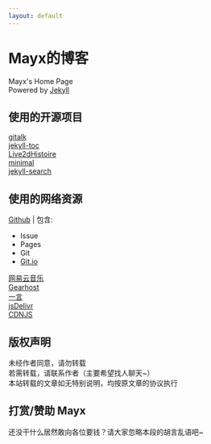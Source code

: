 ```yaml
---
layout: default
---
```


# Mayx的博客
Mayx's Home Page   
Powered by [Jekyll](https://github.com/jekyll/jekyll)

## 使用的开源项目
[gitalk](https://github.com/gitalk/gitalk)   
[jekyll-toc](https://github.com/allejo/jekyll-toc)   
[Live2dHistoire](https://github.com/eeg1412/Live2dHistoire)   
[minimal](https://github.com/pages-themes/minimal)   
[jekyll-search](https://github.com/androiddevelop/jekyll-search)

## 使用的网络资源
[Github](https://github.com/) | 包含:
- Issue
- Pages
- Git
- [Git.io](https://git.io/)
 
[网易云音乐](https://music.163.com/)   
[Gearhost](https://www.gearhost.com/)   
[一言](https://hitokoto.cn/)   
[jsDelivr](https://www.jsdelivr.com/)   
[CDNJS](http://cdnjs.com/)

## 版权声明
未经作者同意，请勿转载   
若需转载，请联系作者（主要希望找人聊天~）   
本站转载的文章如无特别说明，均按原文章的协议执行

## 打赏/赞助 Mayx
还没干什么居然敢向各位要钱？请大家忽略本段的胡言乱语吧~

<!---

- 通过支付宝/微信打赏/赞助：   
![QRCode](/images/QRCode.png)   

- 通过支付宝赏金红包打赏/赞助：（注：可以直接用扫到的红包打赏/赞助哦~）   
![HBCode](/images/HBCode.jpg)   

- 通过[爱发电](https://afdian.net/@unmayx)打赏/赞助   

- 通过购买服务器赞助[花火学园](https://www.say-huahuo.com/)
[![Vultr](https://www.vultr.com/media/banner_1.png)](https://www.vultr.com/?ref=7613026)

--->

